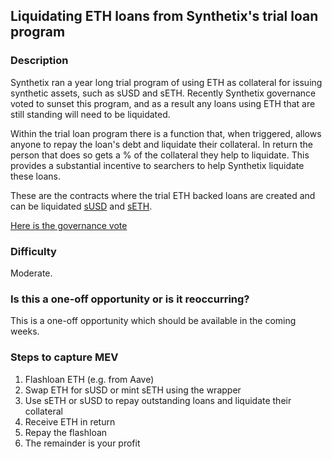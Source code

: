 ## Liquidating ETH loans from Synthetix's trial loan program

### Description

Synthetix ran a year long trial program of using ETH as collateral for issuing synthetic assets, such as sUSD and sETH. Recently Synthetix governance voted to sunset this program, and as a result any loans using ETH that are still standing will need to be liquidated.

Within the trial loan program there is a function that, when triggered, allows anyone to repay the loan's debt and liquidate their collateral. In return the person that does so gets a % of the collateral they help to liquidate. This provides a substantial incentive to searchers to help Synthetix liquidate these loans.

These are the contracts where the trial ETH backed loans are created and can be liquidated [sUSD](https://etherscan.io/address/0xfED77055B40d63DCf17ab250FFD6948FBFF57B82) and [sETH](https://etherscan.io/address/0x7133afF303539b0A4F60Ab9bd9656598BF49E272).

[Here is the governance vote](https://staking.synthetix.io/gov/snxgov.eth/QmbNtV62CSKsw2ojHBxs9QiSK9dP2Nwz6b2fmEMHtLJgoe)

### Difficulty

Moderate.

### Is this a one-off opportunity or is it reoccurring?

This is a one-off opportunity which should be available in the coming weeks.

### Steps to capture MEV

1. Flashloan ETH (e.g. from Aave)
2. Swap ETH for sUSD or mint sETH using the wrapper
3. Use sETH or sUSD to repay outstanding loans and liquidate their collateral
4. Receive ETH in return
5. Repay the flashloan
6. The remainder is your profit
